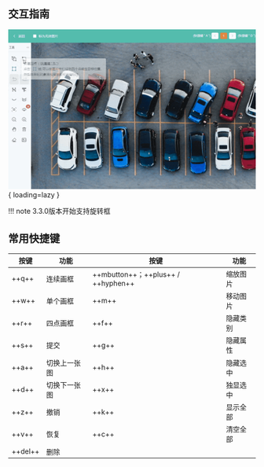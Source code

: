 ## 交互指南

![img](../assets/images/ohnrrq.gif){ loading=lazy }

!!! note
    3.3.0版本开始支持旋转框



## 常用快捷键

| 按键    | 功能         | 按键                               | 功能     |
| ------- | ------------ | ---------------------------------- | -------- |
| ++q++   | 连续画框     | ++mbutton++；++plus++ / ++hyphen++ | 缩放图片 |
| ++w++   | 单个画框     | ++m++                              | 移动图片 |
| ++r++   | 四点画框     | ++f++                              | 隐藏类别 |
| ++s++   | 提交         | ++g++                              | 隐藏属性 |
| ++a++   | 切换上一张图 | ++h++                              | 隐藏选中 |
| ++d++   | 切换下一张图 | ++x++                              | 独显选中 |
| ++z++   | 撤销         | ++k++                              | 显示全部 |
| ++v++   | 恢复         | ++c++                              | 清空全部 |
| ++del++ | 删除         |                                    |          |

